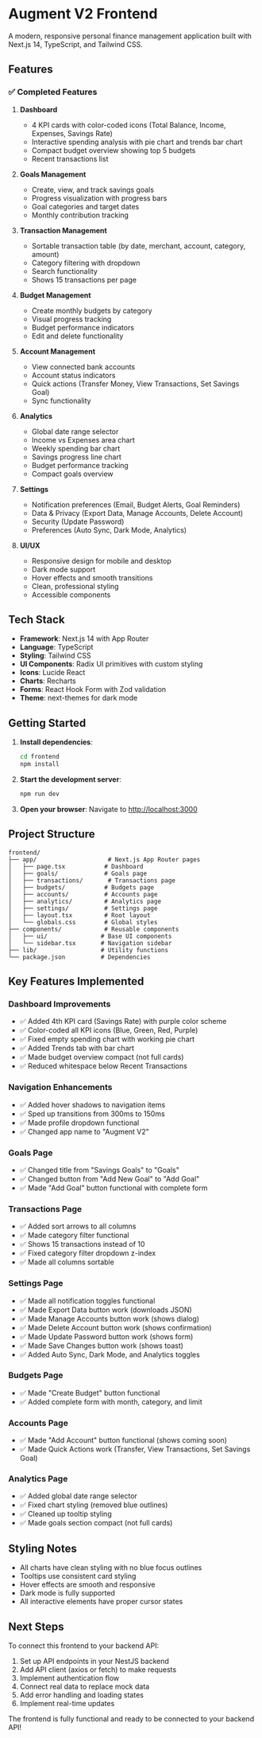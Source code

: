 # Augment V2 Frontend

A modern, responsive personal finance management application built with Next.js 14, TypeScript, and Tailwind CSS.

## Features

### ✅ Completed Features

1. **Dashboard**
   - 4 KPI cards with color-coded icons (Total Balance, Income, Expenses, Savings Rate)
   - Interactive spending analysis with pie chart and trends bar chart
   - Compact budget overview showing top 5 budgets
   - Recent transactions list

2. **Goals Management**
   - Create, view, and track savings goals
   - Progress visualization with progress bars
   - Goal categories and target dates
   - Monthly contribution tracking

3. **Transaction Management**
   - Sortable transaction table (by date, merchant, account, category, amount)
   - Category filtering with dropdown
   - Search functionality
   - Shows 15 transactions per page

4. **Budget Management**
   - Create monthly budgets by category
   - Visual progress tracking
   - Budget performance indicators
   - Edit and delete functionality

5. **Account Management**
   - View connected bank accounts
   - Account status indicators
   - Quick actions (Transfer Money, View Transactions, Set Savings Goal)
   - Sync functionality

6. **Analytics**
   - Global date range selector
   - Income vs Expenses area chart
   - Weekly spending bar chart
   - Savings progress line chart
   - Budget performance tracking
   - Compact goals overview

7. **Settings**
   - Notification preferences (Email, Budget Alerts, Goal Reminders)
   - Data & Privacy (Export Data, Manage Accounts, Delete Account)
   - Security (Update Password)
   - Preferences (Auto Sync, Dark Mode, Analytics)

8. **UI/UX**
   - Responsive design for mobile and desktop
   - Dark mode support
   - Hover effects and smooth transitions
   - Clean, professional styling
   - Accessible components

## Tech Stack

- **Framework**: Next.js 14 with App Router
- **Language**: TypeScript
- **Styling**: Tailwind CSS
- **UI Components**: Radix UI primitives with custom styling
- **Icons**: Lucide React
- **Charts**: Recharts
- **Forms**: React Hook Form with Zod validation
- **Theme**: next-themes for dark mode

## Getting Started

1. **Install dependencies**:
   ```bash
   cd frontend
   npm install
   ```

2. **Start the development server**:
   ```bash
   npm run dev
   ```

3. **Open your browser**:
   Navigate to [http://localhost:3000](http://localhost:3000)

## Project Structure

```
frontend/
├── app/                    # Next.js App Router pages
│   ├── page.tsx           # Dashboard
│   ├── goals/             # Goals page
│   ├── transactions/       # Transactions page
│   ├── budgets/           # Budgets page
│   ├── accounts/          # Accounts page
│   ├── analytics/         # Analytics page
│   ├── settings/          # Settings page
│   ├── layout.tsx         # Root layout
│   └── globals.css        # Global styles
├── components/            # Reusable components
│   ├── ui/               # Base UI components
│   └── sidebar.tsx       # Navigation sidebar
├── lib/                  # Utility functions
└── package.json          # Dependencies
```

## Key Features Implemented

### Dashboard Improvements
- ✅ Added 4th KPI card (Savings Rate) with purple color scheme
- ✅ Color-coded all KPI icons (Blue, Green, Red, Purple)
- ✅ Fixed empty spending chart with working pie chart
- ✅ Added Trends tab with bar chart
- ✅ Made budget overview compact (not full cards)
- ✅ Reduced whitespace below Recent Transactions

### Navigation Enhancements
- ✅ Added hover shadows to navigation items
- ✅ Sped up transitions from 300ms to 150ms
- ✅ Made profile dropdown functional
- ✅ Changed app name to "Augment V2"

### Goals Page
- ✅ Changed title from "Savings Goals" to "Goals"
- ✅ Changed button from "Add New Goal" to "Add Goal"
- ✅ Made "Add Goal" button functional with complete form

### Transactions Page
- ✅ Added sort arrows to all columns
- ✅ Made category filter functional
- ✅ Shows 15 transactions instead of 10
- ✅ Fixed category filter dropdown z-index
- ✅ Made all columns sortable

### Settings Page
- ✅ Made all notification toggles functional
- ✅ Made Export Data button work (downloads JSON)
- ✅ Made Manage Accounts button work (shows dialog)
- ✅ Made Delete Account button work (shows confirmation)
- ✅ Made Update Password button work (shows form)
- ✅ Made Save Changes button work (shows toast)
- ✅ Added Auto Sync, Dark Mode, and Analytics toggles

### Budgets Page
- ✅ Made "Create Budget" button functional
- ✅ Added complete form with month, category, and limit

### Accounts Page
- ✅ Made "Add Account" button functional (shows coming soon)
- ✅ Made Quick Actions work (Transfer, View Transactions, Set Savings Goal)

### Analytics Page
- ✅ Added global date range selector
- ✅ Fixed chart styling (removed blue outlines)
- ✅ Cleaned up tooltip styling
- ✅ Made goals section compact (not full cards)

## Styling Notes

- All charts have clean styling with no blue focus outlines
- Tooltips use consistent card styling
- Hover effects are smooth and responsive
- Dark mode is fully supported
- All interactive elements have proper cursor states

## Next Steps

To connect this frontend to your backend API:

1. Set up API endpoints in your NestJS backend
2. Add API client (axios or fetch) to make requests
3. Implement authentication flow
4. Connect real data to replace mock data
5. Add error handling and loading states
6. Implement real-time updates

The frontend is fully functional and ready to be connected to your backend API!
